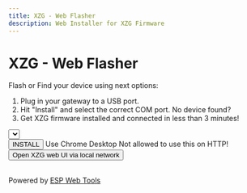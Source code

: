 ```yaml
---
title: XZG - Web Flasher
description: Web Installer for XZG Firmware
---
```


<style>
  .md-content__button {
    display: none;
  }
  .md-sidebar--primary {
      display: none;
  }
  .md-content {
      margin-left: 0 !important; 
  }
</style>

# XZG - Web Flasher

Flash or Find your device using next options:

<ol>
  <li>Plug in your gateway to a USB port.</li>
  <li id="coms">Hit "Install" and select the correct COM port. <a onclick="showSerialHelp()">No device found?</a></li>
  <li>Get XZG firmware installed and connected in less than 3 minutes!</li>
</ol>

<div class="web-install">
<div class="pick-variant">
  <select id="firmwareVersion" onchange="updateManifestUrl()">
    
  </select>
</div>

<script type="module" src="https://unpkg.com/esp-web-tools@9/dist/web/install-button.js?module"></script>


<esp-web-install-button manifest="" class="button-connect">
  <button slot="activate" class="md-button md-button--primary">INSTALL</button>
  <span slot="unsupported">Use Chrome Desktop</span>
  <span slot="not-allowed">Not allowed to use this on HTTP!</span>
</esp-web-install-button>
<br>
<div>
<a href="http://xzg.local/" target="_blank"><button class="md-button">Open XZG web UI via local network</button></a>
</div>
</div>

<br>Powered by <a href="https://esphome.github.io/esp-web-tools/" target="_blank">ESP Web Tools</a><br>

<script>
function loadFirmwareVersions() {
    fetch('https://api.github.com/repos/xyzroe/XZG/releases')
        .then(response => response.json())
        .then(data => {
            const select = document.getElementById('firmwareVersion');
            select.innerHTML = '';
            data.forEach(release => {
                const option = document.createElement('option');
                option.value = `https://raw.githubusercontent.com/xyzroe/XZG/releases/${release.name}/manifest.json`;
                option.textContent = release.name;
                select.appendChild(option);
            });
            updateManifestUrl();
        })
        .catch(error => console.error('Error fetching releases:', error));
}

function updateManifestUrl() {
    var selectedManifest = document.getElementById('firmwareVersion').value;
    var installButton = document.querySelector('esp-web-install-button');
    installButton.setAttribute('manifest', selectedManifest);
}

function showSerialHelp() {
    document.getElementById('coms').innerHTML = `Hit "Install" and select the correct COM port.<br><br>
    You might be missing the drivers for your board.<br>
    Here are drivers for one of the most popular chip:
    <a href="https://sparks.gogo.co.nz/ch340.html" target="_blank">CH340C</a><br><br>
    Make sure your USB cable supports data transfer.<br><br>
    `;
}
loadFirmwareVersions();
</script>